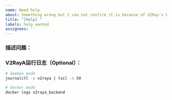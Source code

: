 ```yaml
---
name: Need help
about: Something wrong but I can not confirm it is because of V2Ray's bug.
title: "[help] "
labels: help wanted
assignees: ''
---
```


### 描述问题：

<!-- 在此描述问题 -->



### V2RayA运行日志（Optional）：

 ```bash
 # daemon mode
 journalctl -u v2raya | tail -n 50
 
 # docker mode
 docker logs v2raya_backend
 ```

<!-- 在此贴入运行日志 -->
